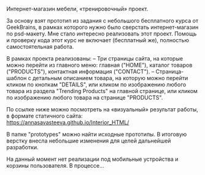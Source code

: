 Интернет-магазин мебели, «тренировочный» проект.

За основу взят прототип из задания с небольшого бесплатного курса от GeekBrains, в рамках которого нужно было сверстать интернет-магазин по psd-макету. Мне стало интересно реализовать этот проект.
Помощь и проверку кода этот курс не включает (бесплатный же), полностью самостоятельная работа.

В рамках проекта реализованы:
– Три страницы сайта, на которые можно перейти из главного меню: главная ("HOME"), каталог товаров ("PRODUCTS"), контактная информация ("CONTACT").
– Страница-шаблон с детальным описанием товара, на которую можно перейти кликом по кнопкам "DETAILS", или кликом по изображению любого товара из раздела "Trending Products" на главной странице, или кликом по изображению любого товара на странице "PRODUCTS".

По ссылке ниже можно посмотреть на «визуальный» результат работы, в формате статичного сайта:
https://annasavasteeva.github.io/Interior_HTML/

В папке "prototypes" можно найти исходные прототипы. В итоговую верстку внесла небольшие изменения для целей дальнейшей разработки.

На данный момент нет реализации под мобильные устройства и корзины пользователя.
В процессе…
